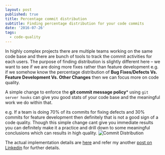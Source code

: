 ```yaml
---
layout: post
published: true
title: Percentage commit distribution 
subtitle: Finding percentage distribution for your code commits
date: '2016-07-26'
tags:
  - code-quality
---
```


In highly complex projects there are multiple teams working on the same code base and there are bunch of tools to track the commit activities for each users.
The purpose of finding distribution is slightly different here – we want to see if we are doing more fixes rather than feature development 
e.g. if we somehow know the percentage distribution of **Bug Fixes/Defects Vs. Feature Development Vs. Other Changes** then we can focus more on code quality.

A simple change to enforce the **git commit message policy*** using `git server hooks` can give you good stats of your code base and the meaningful work we do within that.

e.g. If a team is doing 70% of its commits for fixing defects and 30% commits for feature development then definitely that is not a good sign of a code quality. Though this simple change cant give you immediate results you can definitely make it a practice and drill down to some meaningful conclusions which can results in high quality.
![Commit Distribution](/img/commit-dist.png)

The actual implementation details are [here](https://github.com/darshandeshmukh11/enforcegitpolicy) and refer my another [post on Linkedin](https://www.linkedin.com/pulse/predicting-bugs-your-code-darshan-deshmukh/) for further details.
